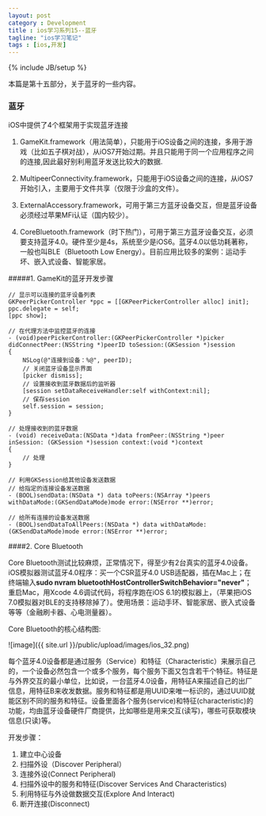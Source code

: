 ```yaml
---
layout: post
category : Development
title : ios学习系列15--蓝牙
tagline: "ios学习笔记"
tags : [ios,开发]
---
```

{% include JB/setup %}

本篇是第十五部分，关于蓝牙的一些内容。

### 蓝牙

iOS中提供了4个框架用于实现蓝牙连接

1. GameKit.framework（用法简单），只能用于iOS设备之间的连接，多用于游戏（比如五子棋对战），从iOS7开始过期。并且只能用于同一个应用程序之间的连接,因此最好别利用蓝牙发送比较大的数据.


2. MultipeerConnectivity.framework，只能用于iOS设备之间的连接，从iOS7开始引入，主要用于文件共享（仅限于沙盒的文件）。

3. ExternalAccessory.framework，可用于第三方蓝牙设备交互，但是蓝牙设备必须经过苹果MFi认证（国内较少）。

4. CoreBluetooth.framework（时下热门），可用于第三方蓝牙设备交互，必须要支持蓝牙4.0。硬件至少是4s，系统至少是iOS6。蓝牙4.0以低功耗著称，一般也叫BLE（Bluetooth Low Energy）。目前应用比较多的案例：运动手坏、嵌入式设备、智能家居。

#####1. GameKit的蓝牙开发步骤

	// 显示可以连接的蓝牙设备列表
	GKPeerPickerController *ppc = [[GKPeerPickerController alloc] init];
	ppc.delegate = self;
	[ppc show];
	
	// 在代理方法中监控蓝牙的连接
	- (void)peerPickerController:(GKPeerPickerController *)picker didConnectPeer:(NSString *)peerID toSession:(GKSession *)session 
	{
	    NSLog(@"连接到设备：%@", peerID);
	    // 关闭蓝牙设备显示界面
	    [picker dismiss];
	    // 设置接收到蓝牙数据后的监听器
	    [session setDataReceiveHandler:self withContext:nil];
	    // 保存session
	    self.session = session;
	}
	
	// 处理接收到的蓝牙数据
	- (void) receiveData:(NSData *)data fromPeer:(NSString *)peer inSession: (GKSession *)session context:(void *)context 
	{
	    // 处理
	}
	
	// 利用GKSession给其他设备发送数据
	// 给指定的连接设备发送数据
	- (BOOL)sendData:(NSData *) data toPeers:(NSArray *)peers withDataMode:(GKSendDataMode)mode error:(NSError **)error;
	
	// 给所有连接的设备发送数据
	- (BOOL)sendDataToAllPeers:(NSData *) data withDataMode:(GKSendDataMode)mode error:(NSError **)error;

####2. Core Bluetooth

Core Bluetooth测试比较麻烦，正常情况下，得至少有2台真实的蓝牙4.0设备。iOS模拟器测试蓝牙4.0程序：买一个CSR蓝牙4.0 USB适配器，插在Mac上；在终端输入**sudo nvram bluetoothHostControllerSwitchBehavior="never"**；重启Mac，用Xcode 4.6调试代码，将程序跑在iOS 6.1的模拟器上，（苹果把iOS 7.0模拟器对BLE的支持移除掉了）。使用场景：运动手环、智能家居、嵌入式设备等等（金融刷卡器、心电测量器）。

Core Bluetooth的核心结构图:

![image]({{ site.url }}/public/upload/images/ios_32.png)

每个蓝牙4.0设备都是通过服务（Service）和特征（Characteristic）来展示自己的，一个设备必然包含一个或多个服务，每个服务下面又包含若干个特征。特征是与外界交互的最小单位，比如说，一台蓝牙4.0设备，用特征A来描述自己的出厂信息，用特征B来收发数据。服务和特征都是用UUID来唯一标识的，通过UUID就能区别不同的服务和特征。设备里面各个服务(service)和特征(characteristic)的功能，均由蓝牙设备硬件厂商提供，比如哪些是用来交互(读写)，哪些可获取模块信息(只读)等。

开发步骤：

1. 建立中心设备
2. 扫描外设（Discover Peripheral）
3. 连接外设(Connect Peripheral)
4. 扫描外设中的服务和特征(Discover Services And Characteristics)
5. 利用特征与外设做数据交互(Explore And Interact)
6. 断开连接(Disconnect)

